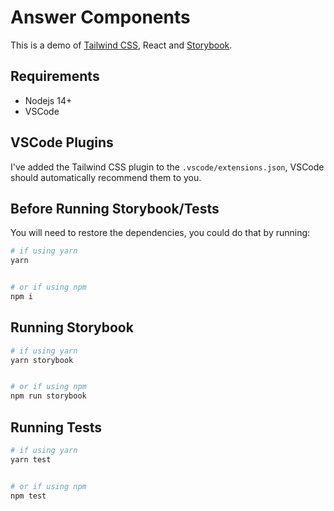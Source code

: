 # Answer Components

This is a demo of [Tailwind CSS](https://tailwindcss.com), React and [Storybook](https://storybook.js.org).

## Requirements

- Nodejs 14+
- VSCode

## VSCode Plugins

I've added the Tailwind CSS plugin to the `.vscode/extensions.json`, VSCode should automatically recommend them to you.

## Before Running Storybook/Tests

You will need to restore the dependencies, you could do that by running:

```bash
# if using yarn
yarn


# or if using npm
npm i
```

## Running Storybook

```bash
# if using yarn
yarn storybook


# or if using npm
npm run storybook
```

## Running Tests

```bash
# if using yarn
yarn test


# or if using npm
npm test
```
